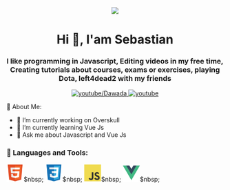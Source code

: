 

<div id="header" align="center">
  <img src="https://media.giphy.com/media/g37mGHexrv5ug/giphy.gif" width="200"/>
  <h1 align="center">Hi 👋, I'am Sebastian</h1>
  <h3 align="center">
    I like programming in Javascript, Editing videos in my free time, Creating tutorials about courses, exams or exercises, playing Dota, left4dead2 with my friends
  </h3>
</div>

<div id="badges" align="center">
  <a href="https://www.youtube.com/channel/UCuQmYExjgDG4LES0ukKFp4Q" target="_blank">
  <img src="https://img.shields.io/youtube/channel/views/UCuQmYExjgDG4LES0ukKFp4Q?logo=youtube&logoColor=red&style=for-the-badge" alt="youtube/Dawada" />
  </a>
  <a href="https://www.youtube.com/channel/UCuQmYExjgDG4LES0ukKFp4Q" target="_blank">
  <img src="https://img.shields.io/youtube/channel/subscribers/UCuQmYExjgDG4LES0ukKFp4Q?logo=youtube&logoColor=red&style=for-the-badge" alt="youtube" />
  </a>
</div>

🐰 About Me:

- 🔭 I’m currently working on Overskull
- 🌱 I’m currently learning Vue Js
- 💬 Ask me about Javascript and Vue Js

<div align="left">
  <h3>🔨 Languages and Tools: </h3>
  <div>
    <img src="https://github.com/devicons/devicon/blob/master/icons/html5/html5-original.svg" title="HTML5" alt="HTML5" width="40" height="40"/>$nbsp;
    <img src="https://github.com/devicons/devicon/blob/master/icons/css3/css3-original.svg" title="CSS" alt="CSS" width="40" height="40"/>$nbsp;
    <img src="https://github.com/devicons/devicon/blob/master/icons/javascript/javascript-original.svg" title="js" alt="js" width="40" height="40"/>$nbsp;
    <img src="https://github.com/devicons/devicon/blob/master/icons/vuejs/vuejs-original.svg" title="vue" alt="vue" width="40" height="40"/>$nbsp;
  </div>
</div>


